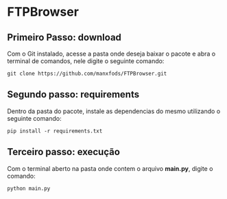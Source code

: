 # FTPBrowser
 
## Primeiro Passo: download
Com o Git instalado, acesse a pasta onde deseja baixar o pacote e abra o terminal de comandos, nele digite o seguinte comando:
```
git clone https://github.com/manxfods/FTPBrowser.git
```
## Segundo passo: requirements
Dentro da pasta do pacote, instale as dependencias do mesmo utilizando o seguinte comando:
```
pip install -r requirements.txt
```
## Terceiro passo: execução
Com o terminal aberto na pasta onde contem o arquivo **main.py**, digite o comando:
```
python main.py
```
